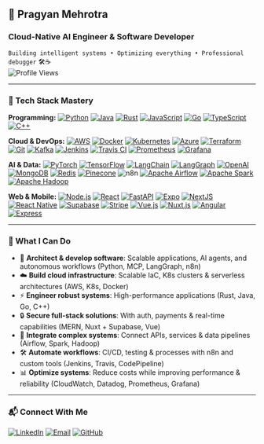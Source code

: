 ## 🚀 Pragyan Mehrotra 
### Cloud-Native AI Engineer & Software Developer  
`Building intelligent systems • Optimizing everything • Professional debugger` 🛠️☕  
![Profile Views](https://komarev.com/ghpvc/?username=pragyanmehrotra&color=blueviolet&style=flat-square)

---
### 🧰 Tech Stack Mastery
**Programming:**  [![Python](https://img.shields.io/badge/-Python-3776AB?logo=python&logoColor=white)](https://python.org)
[![Java](https://img.shields.io/badge/-Java-007396?logo=java&logoColor=white)](https://java.com)
[![Rust](https://img.shields.io/badge/-Rust-231F20?logo=rust&logoColor=white)](https://rust-lang.org)
[![JavaScript](https://img.shields.io/badge/-JavaScript-F7DF1E?logo=javascript&logoColor=black)](https://javascript.com)
[![Go](https://img.shields.io/badge/-Go-00ADD8?logo=go&logoColor=white)](https://go.dev)
[![TypeScript](https://img.shields.io/badge/-TypeScript-3178C6?logo=typescript&logoColor=white)](https://typescriptlang.org)
[![C++](https://img.shields.io/badge/-C%2B%2B-00599C?logo=cplusplus&logoColor=white)](https://isocpp.org)

**Cloud & DevOps:**  [![AWS](https://img.shields.io/badge/-AWS-232F3E?logo=amazonaws&logoColor=white)](https://aws.amazon.com)
[![Docker](https://img.shields.io/badge/-Docker-2496ED?logo=docker&logoColor=white)](https://docker.com)
[![Kubernetes](https://img.shields.io/badge/-Kubernetes-326CE5?logo=kubernetes&logoColor=white)](https://kubernetes.io)
[![Azure](https://img.shields.io/badge/-Azure-0089D6?logo=microsoftazure&logoColor=white)](https://azure.microsoft.com)
[![Terraform](https://img.shields.io/badge/-Terraform-7B42BC?logo=terraform&logoColor=white)](https://terraform.io)
[![Git](https://img.shields.io/badge/-Git-F05032?logo=git&logoColor=white)](https://git-scm.com)
[![Kafka](https://img.shields.io/badge/-Kafka-231F20?logo=apachekafka&logoColor=white)](https://kafka.apache.org)
[![Jenkins](https://img.shields.io/badge/-Jenkins-D24939?logo=jenkins&logoColor=white)](https://jenkins.io)
[![Travis CI](https://img.shields.io/badge/-Travis_CI-3EAAAF?logo=travisci&logoColor=white)](https://travis-ci.org)
[![Prometheus](https://img.shields.io/badge/-Prometheus-E6522C?logo=prometheus&logoColor=white)](https://prometheus.io)
[![Grafana](https://img.shields.io/badge/-Grafana-F46800?logo=grafana&logoColor=white)](https://grafana.com)

**AI & Data:**  [![PyTorch](https://img.shields.io/badge/-PyTorch-EE4C2C?logo=pytorch&logoColor=white)](https://pytorch.org)
[![TensorFlow](https://img.shields.io/badge/-TensorFlow-FF6F00?logo=tensorflow&logoColor=white)](https://tensorflow.org)
[![LangChain](https://img.shields.io/badge/-LangChain-00A67E&logoColor=white)](https://langchain.com)
[![LangGraph](https://img.shields.io/badge/-LangGraph-00A67E&logoColor=white)](https://langchain.com)
[![OpenAI](https://img.shields.io/badge/-OpenAI-412991?logo=openai&logoColor=white)](https://openai.com)
[![MongoDB](https://img.shields.io/badge/-MongoDB-47A248?logo=mongodb&logoColor=white)](https://mongodb.com)
[![Redis](https://img.shields.io/badge/-Redis-DC382D?logo=redis&logoColor=white)](https://redis.io)
[![Pinecone](https://img.shields.io/badge/-Pinecone-430098?logo=pinecone&logoColor=white)](https://pinecone.io)
![n8n](https://img.shields.io/badge/-n8n-e8435c?logo=n8n&logoColor=white)
[![Apache Airflow](https://img.shields.io/badge/-Airflow-017CEE?logo=apacheairflow&logoColor=white)](https://airflow.apache.org)
[![Apache Spark](https://img.shields.io/badge/-Spark-E25A1C?logo=apachespark&logoColor=white)](https://spark.apache.org)
[![Apache Hadoop](https://img.shields.io/badge/-Hadoop-66CCFF?logo=apachehadoop&logoColor=black)](https://hadoop.apache.org)

**Web & Mobile:**  [![Node.js](https://img.shields.io/badge/-Node.js-339933?logo=nodedotjs&logoColor=white)](https://nodejs.org)
[![React](https://img.shields.io/badge/-React-61DAFB?logo=react&logoColor=black)](https://react.dev)
[![FastAPI](https://img.shields.io/badge/-FastAPI-009688?logo=fastapi&logoColor=white)](https://fastapi.tiangolo.com)
[![Expo](https://img.shields.io/badge/-Expo-231F20?logo=expo&logoColor=white)](https://expo.dev)
[![NextJS](https://img.shields.io/badge/-Next.js-231F20?logo=nextdotjs&logoColor=white)](https://nextjs.org)
[![React Native](https://img.shields.io/badge/-React_Native-61DAFB?logo=react&logoColor=black)](https://reactnative.dev)
[![Supabase](https://img.shields.io/badge/-Supabase-3FCF8E?logo=supabase&logoColor=white)](https://supabase.io)
[![Stripe](https://img.shields.io/badge/-Stripe-008CDD?logo=stripe&logoColor=white)](https://stripe.com)
[![Vue.js](https://img.shields.io/badge/-Vue.js-4FC08D?logo=vuedotjs&logoColor=white)](https://vuejs.org)
[![Nuxt.js](https://img.shields.io/badge/-Nuxt.js-00DC82?logo=nuxtdotjs&logoColor=white)](https://nuxt.com)
[![Angular](https://img.shields.io/badge/-Angular-DD0031?logo=angular&logoColor=white)](https://angular.io)
[![Express](https://img.shields.io/badge/-Express-231F20?logo=express&logoColor=white)](https://expressjs.com)

---
### 🎯 What I Can Do
- 🤖 **Architect & develop software**: Scalable applications, AI agents, and autonomous workflows (Python, MCP, LangGraph, n8n)
- ☁️ **Build cloud infrastructure**: Scalable IaC, K8s clusters & serverless architectures (AWS, K8s, Docker)
- ⚡ **Engineer robust systems**: High-performance applications (Rust, Java, Go, C++)
- 🔒 **Secure full-stack solutions**: With auth, payments & real-time capabilities (MERN, Nuxt + Supabase, Vue)
- 🤹 **Integrate complex systems**: Connect APIs, services & data pipelines (Airflow, Spark, Hadoop)
- 🛠️ **Automate workflows**: CI/CD, testing & processes with n8n and custom tools (Jenkins, Travis, CodePipeline)
- 📊 **Optimize systems**: Reduce costs while improving performance & reliability (CloudWatch, Datadog, Prometheus, Grafana)
  
---
### 📬 Connect With Me
[![LinkedIn](https://img.shields.io/badge/-LinkedIn-0077B5?style=flat&logo=linkedin&logoColor=white)](https://linkedin.com/in/pragyan-m)
[![Email](https://img.shields.io/badge/-Email-D14836?style=flat&logo=gmail&logoColor=white)](mailto:pmehrotra5@wisc.edu)
[![GitHub](https://img.shields.io/badge/-GitHub-181717?style=flat&logo=github&logoColor=white)](https://github.com/pragyanmehrotra)
